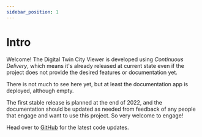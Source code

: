 ```yaml
---
sidebar_position: 1
---
```


# Intro

Welcome! The Digital Twin City Viewer is developed using _Continuous Delivery_, which means it's already released at current state even if the project does not provide the desired features or documentation yet.

There is not much to see here yet, but at least the documentation app is deployed, although empty.

The first stable release is planned at the end of 2022, and the documentation should be updated as needed from feedback of any people that engage and want to use this project. So very welcome to engage!

Head over to [GitHub](https://github.com/paramountric/digitaltwincityviewer/issues) for the latest code updates.
